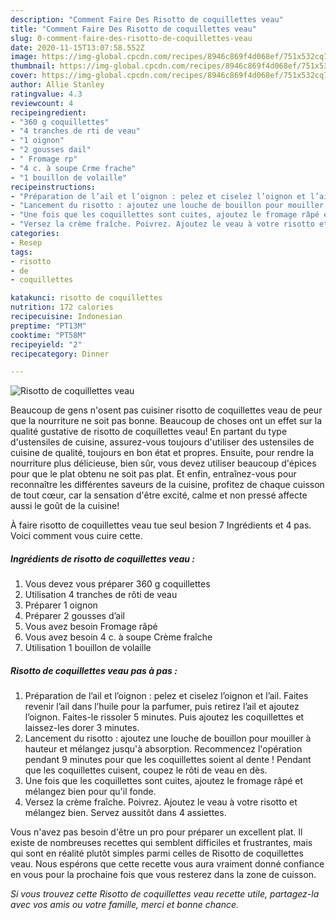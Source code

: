 ```yaml
---
description: "Comment Faire Des Risotto de coquillettes veau"
title: "Comment Faire Des Risotto de coquillettes veau"
slug: 0-comment-faire-des-risotto-de-coquillettes-veau
date: 2020-11-15T13:07:58.552Z
image: https://img-global.cpcdn.com/recipes/8946c869f4d068ef/751x532cq70/risotto-de-coquillettes-veau-photo-principale-de-la-recette.jpg
thumbnail: https://img-global.cpcdn.com/recipes/8946c869f4d068ef/751x532cq70/risotto-de-coquillettes-veau-photo-principale-de-la-recette.jpg
cover: https://img-global.cpcdn.com/recipes/8946c869f4d068ef/751x532cq70/risotto-de-coquillettes-veau-photo-principale-de-la-recette.jpg
author: Allie Stanley
ratingvalue: 4.3
reviewcount: 4
recipeingredient:
- "360 g coquillettes"
- "4 tranches de rti de veau"
- "1 oignon"
- "2 gousses dail"
- " Fromage rp"
- "4 c. à soupe Crme frache"
- "1 bouillon de volaille"
recipeinstructions:
- "Préparation de l’ail et l’oignon : pelez et ciselez l’oignon et l’ail. Faites revenir l’ail dans l’huile pour la parfumer, puis retirez l’ail et ajoutez l’oignon. Faites-le rissoler 5 minutes. Puis ajoutez les coquillettes et laissez-les dorer 3 minutes."
- "Lancement du risotto : ajoutez une louche de bouillon pour mouiller à hauteur et mélangez jusqu&#39;à absorption. Recommencez l&#39;opération pendant 9 minutes pour que les coquillettes soient al dente ! Pendant que les coquillettes cuisent, coupez le rôti de veau en dès."
- "Une fois que les coquillettes sont cuites, ajoutez le fromage râpé et mélangez bien pour qu&#39;il fonde."
- "Versez la crème fraîche. Poivrez. Ajoutez le veau à votre risotto et mélangez bien. Servez aussitôt dans 4 assiettes."
categories:
- Resep
tags:
- risotto
- de
- coquillettes

katakunci: risotto de coquillettes 
nutrition: 172 calories
recipecuisine: Indonesian
preptime: "PT13M"
cooktime: "PT58M"
recipeyield: "2"
recipecategory: Dinner

---
```



![Risotto de coquillettes veau](https://img-global.cpcdn.com/recipes/8946c869f4d068ef/751x532cq70/risotto-de-coquillettes-veau-photo-principale-de-la-recette.jpg)

Beaucoup de gens n'osent pas cuisiner risotto de coquillettes veau de peur que la nourriture ne soit pas bonne. Beaucoup de choses ont un effet sur la qualité gustative de risotto de coquillettes veau! En partant du type d'ustensiles de cuisine, assurez-vous toujours d'utiliser des ustensiles de cuisine de qualité, toujours en bon état et propres. Ensuite, pour rendre la nourriture plus délicieuse, bien sûr, vous devez utiliser beaucoup d'épices pour que le plat obtenu ne soit pas plat. Et enfin, entraînez-vous pour reconnaître les différentes saveurs de la cuisine, profitez de chaque cuisson de tout cœur, car la sensation d'être excité, calme et non pressé affecte aussi le goût de la cuisine!

<!--inarticleads1-->

À faire risotto de coquillettes veau tue seul besion 7 Ingrédients et 4 pas. Voici comment vous cuire cette.

##### Ingrédients de risotto de coquillettes veau :

1. Vous devez vous préparer 360 g coquillettes
1. Utilisation 4 tranches de rôti de veau
1. Préparer 1 oignon
1. Préparer 2 gousses d’ail
1. Vous avez besoin  Fromage râpé
1. Vous avez besoin 4 c. à soupe Crème fraîche
1. Utilisation 1 bouillon de volaille




<!--inarticleads2-->

##### Risotto de coquillettes veau pas à pas :

1. Préparation de l’ail et l’oignon : pelez et ciselez l’oignon et l’ail. Faites revenir l’ail dans l’huile pour la parfumer, puis retirez l’ail et ajoutez l’oignon. Faites-le rissoler 5 minutes. Puis ajoutez les coquillettes et laissez-les dorer 3 minutes.
1. Lancement du risotto : ajoutez une louche de bouillon pour mouiller à hauteur et mélangez jusqu&#39;à absorption. Recommencez l&#39;opération pendant 9 minutes pour que les coquillettes soient al dente ! Pendant que les coquillettes cuisent, coupez le rôti de veau en dès.
1. Une fois que les coquillettes sont cuites, ajoutez le fromage râpé et mélangez bien pour qu&#39;il fonde.
1. Versez la crème fraîche. Poivrez. Ajoutez le veau à votre risotto et mélangez bien. Servez aussitôt dans 4 assiettes.




<!--inarticleads1-->

<p>
Vous n'avez pas besoin d'être un pro pour préparer un excellent plat. Il existe de nombreuses recettes qui semblent difficiles et frustrantes, mais qui sont en réalité plutôt simples parmi celles de Risotto de coquillettes veau. Nous espérons que cette recette vous aura vraiment donné confiance en vous pour la prochaine fois que vous resterez dans la zone de cuisson.
</p>

<p>
<i>Si vous trouvez cette Risotto de coquillettes veau recette utile, partagez-la avec vos amis ou votre famille, merci et bonne chance.</i>
</p>
